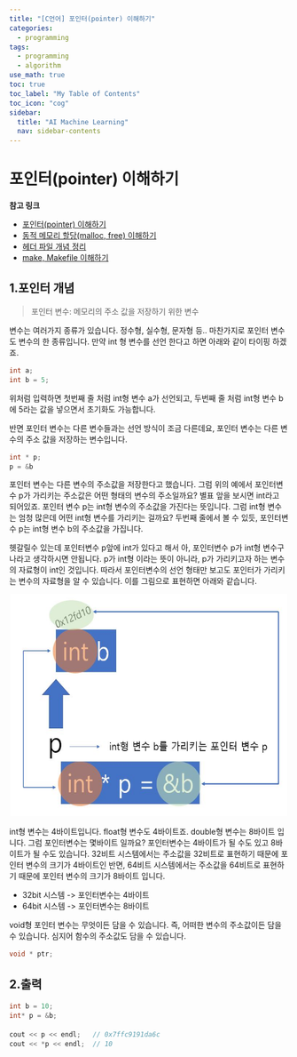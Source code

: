 ```yaml
---
title: "[C언어] 포인터(pointer) 이해하기" 
categories:
  - programming
tags:
  - programming
  - algorithm
use_math: true
toc: true
toc_label: "My Table of Contents"
toc_icon: "cog"
sidebar:
  title: "AI Machine Learning"
  nav: sidebar-contents
---
```


# 포인터(pointer) 이해하기


**참고 링크**

* [포인터(pointer) 이해하기](https://losskatsu.github.io/programming/c-pointer/)
* [동적 메모리 할당(malloc, free) 이해하기](https://losskatsu.github.io/programming/c-malloc/)
* [헤더 파일 개념 정리](https://losskatsu.github.io/programming/c-header/)
* [make, Makefile 이해하기](https://losskatsu.github.io/programming/c-make/)



## 1.포인터 개념

> 포인터 변수: 메모리의 주소 값을 저장하기 위한 변수

변수는 여러가지 종류가 있습니다. 
정수형, 실수형, 문자형 등..
마찬가지로 포인터 변수도 변수의 한 종류입니다. 
만약 int 형 변수를 선언 한다고 하면 아래와 같이 타이핑 하겠죠.

```c
int a;
int b = 5;
```

위처럼 입력하면 첫번째 줄 처럼 int형 변수 a가 선언되고, 
두번째 줄 처럼 int형 변수 b에 5라는 값을 넣으면서 초기화도 가능합니다. 

반면 포인터 변수는 다른 변수들과는 선언 방식이 조금 다른데요, 
포인터 변수는 다른 변수의 주소 값을 저장하는 변수입니다. 

```c
int * p;
p = &b
```

포인터 변수는 다른 변수의 주소값을 저장한다고 했습니다.
그럼 위의 예에서 포인터변수 p가 가리키는 주소값은 어떤 형태의 변수의 주소일까요? 
별표 앞을 보시면 int라고 되어있죠. 
포인터 변수 p는 int형 변수의 주소값을 가진다는 뜻입니다. 
그럼 int형 변수는 엄청 많은데 어떤 int형 변수를 가리키는 걸까요? 
두번째 줄에서 볼 수 있듯, 포인터변수 p는 int형 변수 b의 주소값을 가집니다. 


헷갈릴수 있는데 포인터변수 p앞에 int가 있다고 해서 
아, 포인터변수 p가 int형 변수구나라고 생각하시면 안됩니다. 
p가 int형 이라는 뜻이 아니라, p가 가리키고자 하는 변수의 자료형이 int인 것입니다. 
따라서 포인터변수의 선언 형태만 보고도 포인터가 가리키는 변수의 자료형을 알 수 있습니다. 
이를 그림으로 표현하면 아래와 같습니다. 

<center><img src="/assets/images/pointer/01.JPG" width="500" height="400"></center>

int형 변수는 4바이트입니다. float형 변수도 4바이트죠. double형 변수는 8바이트 입니다. 
그럼 포인터변수는 몇바이트 일까요? 포인터변수는 4바이트가 될 수도 있고 8바이트가 될 수도 있습니다. 
32비트 시스템에서는 주소값을 32비트로 표현하기 때문에 포인터 변수의 크기가 4바이트인 반면, 
64비트 시스템에서는 주소값을 64비트로 표현하기 때문에 포인터 변수의 크기가 8바이트 입니다. 

* 32bit 시스템 -> 포인터변수는 4바이트
* 64bit 시스템 -> 포인터변수는 8바이트

void형 포인터 변수는 무엇이든 담을 수 있습니다. 즉, 어떠한 변수의 주소값이든 담을 수 있습니다. 
심지어 함수의 주소값도 담을 수 있습니다.

```c
void * ptr; 
```
## 2.출력

```c
int b = 10; 
int* p = &b; 

cout << p << endl;   // 0x7ffc9191da6c
cout << *p << endl;  // 10

```
